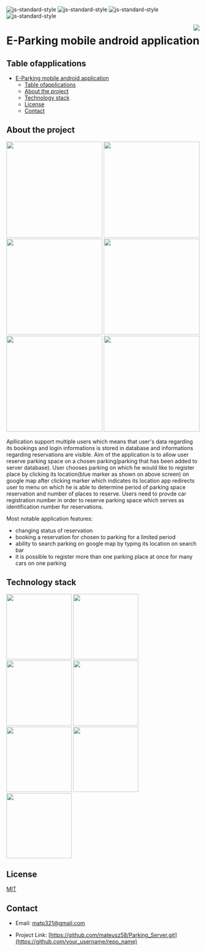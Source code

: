 

![js-standard-style](https://img.shields.io/badge/code%20style-Google_Style-brightgreen.svg?style=flat)
![js-standard-style](https://img.shields.io/badge/build-passing-green)
![js-standard-style](https://img.shields.io/badge/release-v1.0.0-blue)
![js-standard-style](https://img.shields.io/badge/license-MIT-green)


<img src="https://i.ibb.co/C8W65x9/Screenshot-6.png" widththe  = 170 align="right" />

# E-Parking mobile android application
## Table ofapplications
- [E-Parking mobile android application](#e-parking-mobile-android-application)
  - [Table ofapplications](#table-ofapplications)
  - [About the project](#about-the-project)
  - [Technology stack](#technology-stack)
  - [License](#license)
  - [Contact](#contact)

## About the project

<img src="https://i.ibb.co/DM1w8cB/map.png" width=250> 
<img src="https://i.ibb.co/GTDhbT8/login.png" width=250>
<img src="https://i.ibb.co/mqV7HZw/reservation-list.png" width=250>
<img src="https://ibb.co/cL7HbvG.png" width=250>
<img src="https://i.ibb.co/XYbhdLG/reset.png" width=250>
<img src="https://i.ibb.co/TLFSKTV/car-reservations.png" width=250>

Apllication support multiple users which means that user's data regarding its bookings and login informations is stored in database and informations regarding reservations are visible. Aim of the application is to allow user reserve parking space on a chosen parking(parking that has been added to server database). User chooses parking on which he would like to register place by clicking its location(blue marker as shown on above screen) on google map after clicking marker which indicates its location app redirects user to menu on which he is able to determine period of parking space reservation and number of places to reserve. Users need to provde car registration number in order to reserve parking space which serves as identification number for reservations.


Most notable application features:
* changing status of reservation
* booking a reservation for chosen to parking for a limited period
* ability to search parking on google map by typing its location on search bar
* it is possible to register more than one parking place at once for many cars on one parking 

## Technology stack

<img src="httpsvirtualrg/junit4/images/junit5-banner.png" width="170">
<img src="https://jules-grospeiller.fr/media/logo_competences/lang/json.png" width="170">
<img src="https://i.ibb.co/J7j05yt/google-Maps.png" width="170">
<img src="https://i.ibb.co/N2swTHR/okhttp3.png" width="170">
<img src="https://i.ibb.co/3Tvsqht/retrofit.png" width="170">
<img src="https://i.ibb.co/nsrX6TN/android.png" width="170">
<img src="https://idroot.us/wp-content/uploads/2018/11/gradle-logo.png" width="170">

## License

[MIT](https://tldrlegal.com/license/mit-license)

## Contact

  - Email:  matp321@gmail.com

- Project Link: [https://github.com/mateusz58/Parking_Server.git](https://github.com/your_username/repo_name)


